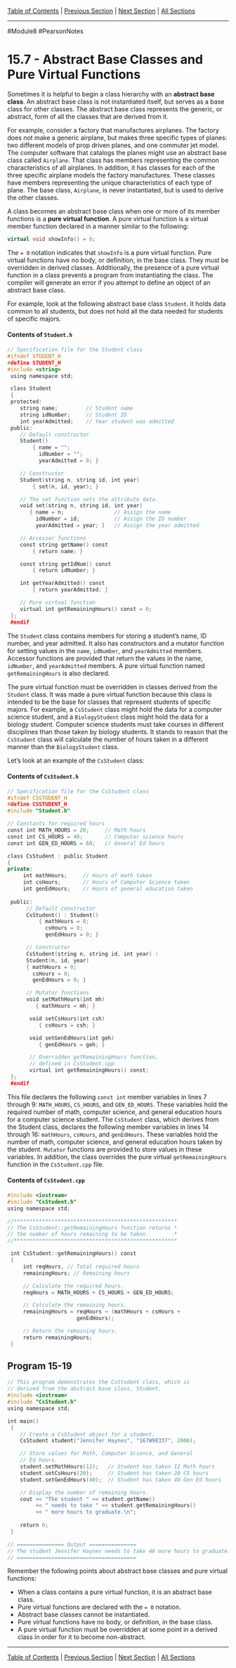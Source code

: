 [Table of Contents](/README.md) | [Previous Section](15.6%20-%20Polymorphism%20and%20Virtual%20Member%20Functions.md) | [Next Section](15.8%20-%20Multiple%20Inheritance.md) | [All Sections](/Module%208/Pearson%20Notes/)
***
#Module8 #PearsonNotes
# 15.7 - Abstract Base Classes and Pure Virtual Functions
Sometimes it is helpful to begin a class hierarchy with an **abstract base class**. An abstract base class is not instantiated itself, but serves as a base class for other classes. The abstract base class represents the generic, or abstract, form of all the classes that are derived from it.

For example, consider a factory that manufactures airplanes. The factory does not make a generic airplane, but makes three specific types of planes: two different models of prop driven planes, and one commuter jet model. The computer software that catalogs the planes might use an abstract base class called `Airplane`. That class has members representing the common characteristics of all airplanes. In addition, it has classes for each of the three specific airplane models the factory manufactures. These classes have members representing the unique characteristics of each type of plane. The base class, `Airplane`, is never instantiated, but is used to derive the other classes.

A class becomes an abstract base class when one or more of its member functions is a **pure virtual function**. A pure virtual function is a virtual member function declared in a manner similar to the following:
```c++
virtual void showInfo() = 0;
```
The `= 0` notation indicates that `showInfo` is a pure virtual function. Pure virtual functions have no body, or definition, in the base class. They must be overridden in derived classes. Additionally, the presence of a pure virtual function in a class prevents a program from instantiating the class. The compiler will generate an error if you attempt to define an object of an abstract base class.

For example, look at the following abstract base class `Student`. It holds data common to all students, but does not hold all the data needed for students of specific majors.

#### Contents of `Student.h`
```c++
// Specification file for the Student class
#ifndef STUDENT_H
#define STUDENT_H
#include <string>
 using namespace std;

 class Student
 {
 protected:
    string name;         // Student name
    string idNumber;     // Student ID
    int yearAdmitted;    // Year student was admitted
 public:
    // Default constructor
    Student()
        { name = "";
          idNumber = "";
          yearAdmitted = 0; }

    // Constructor
    Student(string n, string id, int year)
        { set(n, id, year); }

    // The set function sets the attribute data.
    void set(string n, string id, int year)
       { name = n;                // Assign the name
         idNumber = id;           // Assign the ID number
         yearAdmitted = year; }   // Assign the year admitted

    // Accessor functions
    const string getName() const
        { return name; }

    const string getIdNum() const
        { return idNumber; }

    int getYearAdmitted() const
        { return yearAdmitted; }

    // Pure virtual function
    virtual int getRemainingHours() const = 0;
 };
 #endif
```
The `Student` class contains members for storing a student’s name, ID number, and year admitted. It also has constructors and a mutator function for setting values in the `name`, `idNumber`, and `yearAdmitted` members. Accessor functions are provided that return the values in the name, `idNumber`, and `yearAdmitted` members. A pure virtual function named `getRemainingHours` is also declared.

The pure virtual function must be overridden in classes derived from the `Student` class. It was made a pure virtual function because this class is intended to be the base for classes that represent students of specific majors. For example, a `CsStudent` class might hold the data for a computer science student, and a `BiologyStudent` class might hold the data for a biology student. Computer science students must take courses in different disciplines than those taken by biology students. It stands to reason that the `CsStudent` class will calculate the number of hours taken in a different manner than the `BiologyStudent` class.

Let’s look at an example of the `CsStudent` class:
#### Contents of `CsStudent.h`
```c++
// Specification file for the CsStudent class
#ifndef CSSTUDENT_H
#define CSSTUDENT_H
#include "Student.h"

// Constants for required hours
const int MATH_HOURS = 20;     // Math hours
const int CS_HOURS = 40;       // Computer science hours
const int GEN_ED_HOURS = 60;   // General Ed hours

class CsStudent : public Student
{
private:
     int mathHours;     // Hours of math taken
     int csHours;       // Hours of Computer Science taken
     int genEdHours;    // Hours of general education taken
     
 public:
      // Default constructor
      CsStudent() : Student()
          { mathHours = 0;
            csHours = 0;
            genEdHours = 0; }

      // Constructor
      CsStudent(string n, string id, int year) :
      Student(n, id, year)
      { mathHours = 0;
        csHours = 0;
        genEdHours = 0; }

      // Mutator functions
      void setMathHours(int mh)
         { mathHours = mh; }

       void setCsHours(int csh)
          { csHours = csh; }

       void setGenEdHours(int geh)
          { genEdHours = geh; }

       // Overridden getRemainingHours function,
       // defined in CsStudent.cpp
       virtual int getRemainingHours() const;
 };
 #endif
```
This file declares the following `const int` member variables in lines 7 through 9: `MATH_HOURS`, `CS_HOURS`, and `GEN_ED_HOURS`. These variables hold the required number of math, computer science, and general education hours for a computer science student. The `CsStudent` class, which derives from the Student class, declares the following member variables in lines 14 through 16: `mathHours`, `csHours`, and `genEdHours`. These variables hold the number of math, computer science, and general education hours taken by the student. `Mutator` functions are provided to store values in these variables. In addition, the class overrides the pure virtual `getRemainingHours` function in the `CsStudent.cpp` file.

#### Contents of `CsStudent.cpp`
```c++
#include <iostream>
#include "CsStudent.h"
using namespace std;

//****************************************************
// The CsStudent::getRemainingHours function returns *
// the number of hours remaining to be taken.        *
//****************************************************

 int CsStudent::getRemainingHours() const
 {
     int reqHours, // Total required hours
     remainingHours; // Remaining hours

     // Calculate the required hours.
     reqHours = MATH_HOURS + CS_HOURS + GEN_ED_HOURS;

     // Calculate the remaining hours.
     remainingHours = reqHours − (mathHours + csHours +
                      genEdHours);

     // Return the remaining hours.
     return remainingHours;
 }
```

## Program 15-19
```c++
// This program demonstrates the CsStudent class, which is
// derived from the abstract base class, Student.
#include <iostream>
#include "CsStudent.h"
using namespace std;

int main()
 {
    // Create a CsStudent object for a student.
    CsStudent student("Jennifer Haynes", "167W98337", 2006);

    // Store values for Math, Computer Science, and General
    // Ed hours.
    student.setMathHours(12);   // Student has taken 12 Math hours
    student.setCsHours(20);     // Student has taken 20 CS hours
    student.setGenEdHours(40);  // Student has taken 40 Gen Ed hours

    // Display the number of remaining hours.
    cout << "The student " << student.getName()
         << " needs to take " << student.getRemainingHours()
         << " more hours to graduate.\n";
         
    return 0;
 }

// =============== Output ===============
// The student Jennifer Haynes needs to take 48 more hours to graduate.
// ======================================
```
Remember the following points about abstract base classes and pure virtual functions:
- When a class contains a pure virtual function, it is an abstract base class.
- Pure virtual functions are declared with the `= 0` notation.
- Abstract base classes cannot be instantiated.
- Pure virtual functions have no body, or definition, in the base class.
- A pure virtual function must be overridden at some point in a derived class in order for it to become non-abstract.

***
[Table of Contents](/README.md) | [Previous Section](15.6%20-%20Polymorphism%20and%20Virtual%20Member%20Functions.md) | [Next Section](15.8%20-%20Multiple%20Inheritance.md) | [All Sections](/Module%208/Pearson%20Notes/)